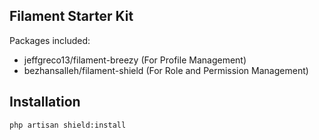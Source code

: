 ## Filament Starter Kit

Packages included:
- jeffgreco13/filament-breezy (For Profile Management)
- bezhansalleh/filament-shield (For Role and Permission Management)

## Installation
```shell
php artisan shield:install
```